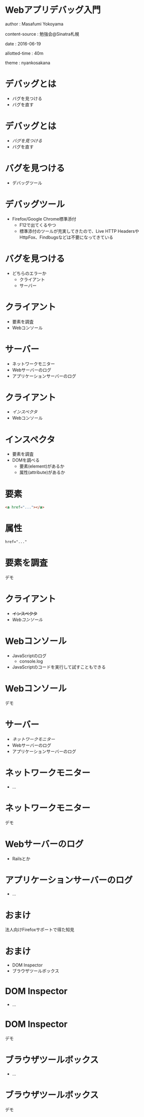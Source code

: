# Webアプリデバッグ入門

author
:   Masafumi Yokoyama

content-source
:   勉強会@Sinatra札幌

date
:   2016-06-19

allotted-time
:   40m

theme
:   nyankosakana

# デバッグとは

* バグを見つける
* バグを直す

# デバッグとは

* *バグを見つける*
* バグを直す

# バグを見つける

* デバッグツール

# デバッグツール

* Firefox/Google Chrome標準添付
  * F12で出てくるやつ
  * 標準添付のツールが充実してきたので、Live HTTP HeadersやHttpFox、Findbugsなどは不要になってきている

# バグを見つける

* どちらのエラーか
  * クライアント
  * サーバー

# クライアント

* 要素を調査
* Webコンソール

# サーバー

* ネットワークモニター
* Webサーバーのログ
* アプリケーションサーバーのログ

# クライアント

* *インスペクタ*
* Webコンソール

# インスペクタ

* 要素を調査
* DOMを調べる
  * 要素(element)があるか
  * 属性(attribute)があるか

# 要素

```html
<a href="..."></a>
```

# 属性

```html
href="..."
```

# 要素を調査

デモ

# クライアント

* ~~インスペクタ~~
* *Webコンソール*

# Webコンソール

* JavaScriptのログ
  * console.log
* JavaScriptのコードを実行して試すこともできる

# Webコンソール

デモ

# サーバー

* *ネットワークモニター*
* Webサーバーのログ
* アプリケーションサーバーのログ

# ネットワークモニター

* ...

# ネットワークモニター

デモ

# Webサーバーのログ

* Railsとか

# アプリケーションサーバーのログ

* ...

# おまけ

法人向けFirefoxサポートで得た知見

# おまけ

* DOM Inspector
* ブラウザツールボックス

# DOM Inspector

* ...

# DOM Inspector

デモ

# ブラウザツールボックス

* ...

# ブラウザツールボックス

デモ
